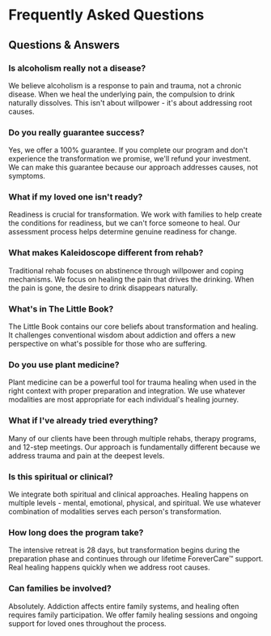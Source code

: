 # Frequently Asked Questions

## Questions & Answers

### Is alcoholism really not a disease?
We believe alcoholism is a response to pain and trauma, not a chronic disease. When we heal the underlying pain, the compulsion to drink naturally dissolves. This isn't about willpower - it's about addressing root causes.

### Do you really guarantee success?
Yes, we offer a 100% guarantee. If you complete our program and don't experience the transformation we promise, we'll refund your investment. We can make this guarantee because our approach addresses causes, not symptoms.

### What if my loved one isn't ready?
Readiness is crucial for transformation. We work with families to help create the conditions for readiness, but we can't force someone to heal. Our assessment process helps determine genuine readiness for change.

### What makes Kaleidoscope different from rehab?
Traditional rehab focuses on abstinence through willpower and coping mechanisms. We focus on healing the pain that drives the drinking. When the pain is gone, the desire to drink disappears naturally.

### What's in The Little Book?
The Little Book contains our core beliefs about transformation and healing. It challenges conventional wisdom about addiction and offers a new perspective on what's possible for those who are suffering.

### Do you use plant medicine?
Plant medicine can be a powerful tool for trauma healing when used in the right context with proper preparation and integration. We use whatever modalities are most appropriate for each individual's healing journey.

### What if I've already tried everything?
Many of our clients have been through multiple rehabs, therapy programs, and 12-step meetings. Our approach is fundamentally different because we address trauma and pain at the deepest levels.

### Is this spiritual or clinical?
We integrate both spiritual and clinical approaches. Healing happens on multiple levels - mental, emotional, physical, and spiritual. We use whatever combination of modalities serves each person's transformation.

### How long does the program take?
The intensive retreat is 28 days, but transformation begins during the preparation phase and continues through our lifetime ForeverCare™ support. Real healing happens quickly when we address root causes.

### Can families be involved?
Absolutely. Addiction affects entire family systems, and healing often requires family participation. We offer family healing sessions and ongoing support for loved ones throughout the process.